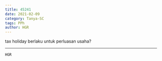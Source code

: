 ```yaml
---
title: 45241
date: 2021-02-09
category: Tanya-SC
tags: PPh
author: HGR
---
```


tax holiday berlaku untuk perluasan usaha?

---



`HGR`
